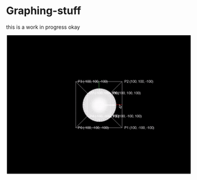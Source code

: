 # Graphing-stuff


this is a work in progress okay 
<div style="display: flex; justify-content: center;">
    <img src="demos/demo1.gif" width="500">
</div>
